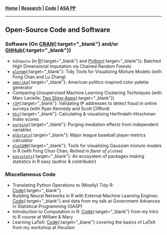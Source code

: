 #### [Home](https://pdwaggoner.github.io) | [Research](/Research.md) | [Code](/Code.md) | [ASA PP](/ASA.md)
___________

## Open-Source Code and Software

### Software (On [CRAN](https://www.r-pkg.org/maint/philip.waggoner@gmail.com){:target="_blank"} and/or [GitHub](https://github.com/pdwaggoner){:target="_blank"})

* `hdImpute` (in [R](https://github.com/pdwaggoner/hdImpute){:target="_blank"} and [Python](https://github.com/pdwaggoner/hdImpute_py){:target="_blank"}): Batched High Dimensional Imputation via Chained Random Forests 
* [`plotmm`](https://CRAN.R-project.org/package=plotmm){:target="_blank"}: Tidy Tools for Visualizing Mixture Models (with Fong Chan and Lu Zhang)
* [`amerika`](https://CRAN.R-project.org/package=amerika){:target="_blank"}: American politics-inspired color palette generator
* Comparing Unsupervised Machine Learning Clustering Techniques (with Marc Lavielle; [Two Shiny Apps](https://github.com/pdwaggoner/clustering_Shiny){:target="_blank"})
* [`rIP`](https://CRAN.R-project.org/package=rIP){:target="_blank"}: Validating IP addresses to detect fraud in online surveys (with Ryan Kennedy and Scott Clifford)
* [`hhi`](https://CRAN.R-project.org/package=hhi){:target="_blank"}: Calculating & visualizing Herfindahl-Hirschman Index scores
* [`purging`](https://CRAN.R-project.org/package=purging){:target="_blank"}: Purging mediation effects from independent variables
* [`mlbstats`](https://CRAN.R-project.org/package=mlbstats){:target="_blank"}: Major league baseball player metrics calculator
* [`plotGMM`](https://CRAN.R-project.org/package=plotGMM){:target="_blank"}: Tools for visualizing Gaussian mixture models in R (with Fong Chun Chan; *Retired in favor of* `plotmm`)
* [`easystats`](https://github.com/easystats){:target="_blank"}: An ecosystem of packages making statistics in R easy (author & contributor)

### Miscellaneous Code

* Translating Python Operations to (Mostly) Tidy R: [Code](https://github.com/pdwaggoner/python-to-tidy-R){:target="_blank"}
* Building Neural Networks in R with External Machine Learning Engines: [Code](https://github.com/pdwaggoner/gasp2020){:target="_blank"} and data from my talk at Government Advances in Statistical Programming (GASP)
* Introduction to Computation in R: [Code](https://github.com/pdwaggoner/Intro-to-R){:target="_blank"} from my Intro to R course at William & Mary
* Learning LaTeX: [Code](https://github.com/pdwaggoner/LaTeX-Workshop){:target="_blank"} covering the basics of LaTeX from my workshop at Houston
